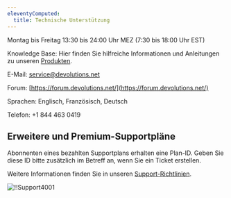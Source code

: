 ```yaml
---
eleventyComputed:
  title: Technische Unterstützung
---
```

Montag bis Freitag 13:30 bis 24:00 Uhr MEZ (7:30 bis 18:00 Uhr EST)

Knowledge Base: Hier finden Sie hilfreiche Informationen und Anleitungen zu unseren [Produkten](/de/rdm/windows/).

E-Mail: [service@devolutions.net](mailto:service@devolutions.net)

Forum: [https://forum.devolutions.net/](https://forum.devolutions.net/)

Sprachen: Englisch, Französisch, Deutsch

Telefon: +1 844 463 0419

## Erweitere und Premium-Supportpläne
Abonnenten eines bezahlten Supportplans erhalten eine Plan-ID. Geben Sie diese ID bitte zusätzlich im Betreff an, wenn Sie ein Ticket erstellen.

Weitere Informationen finden Sie in unseren [Support-Richtlinien](https://cdn.devolutions.net/documents/legal/eula/support-level-addendum-de.pdf).

![!!Support4001](https://cdnweb.devolutions.net/docs/de/rdm/windows/Support4001.png)
